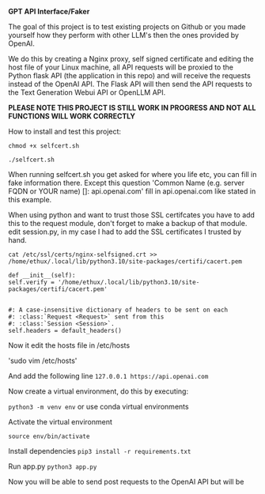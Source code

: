**GPT API Interface/Faker** 

The goal of this project is to test existing projects on Github or you made yourself how they perform with other LLM's then the ones provided by OpenAI.

We do this by creating a Nginx proxy, self signed certificate and editing the host file of your Linux machine, all API requests will be proxied to the Python flask API (the application in this repo) and will receive the requests instead of the OpenAI API. 
The Flask API will then send the API requests to the Text Generation Webui API or OpenLLM API.

**PLEASE NOTE THIS PROJECT IS STILL WORK IN PROGRESS AND NOT ALL FUNCTIONS WILL WORK CORRECTLY**

How to install and test this project:

`chmod +x selfcert.sh`

`./selfcert.sh `

When running selfcert.sh you get asked for where you life etc, you can fill in fake information there.
Except this question 'Common Name (e.g. server FQDN or YOUR name) []: api.openai.com' fill in api.openai.com like stated in this example.


When using python and want to trust those SSL certifcates you have to add this to the request module, don't forget to make a backup of that module.
edit session.py, in my case I had to add the SSL certificates I trusted by hand.

```cat /etc/ssl/certs/nginx-selfsigned.crt >> /home/ethux/.local/lib/python3.10/site-packages/certifi/cacert.pem```


```     
def __init__(self):
self.verify = '/home/ethux/.local/lib/python3.10/site-packages/certifi/cacert.pem'


#: A case-insensitive dictionary of headers to be sent on each
#: :class:`Request <Request>` sent from this
#: :class:`Session <Session>`.
self.headers = default_headers()
```

Now it edit the hosts file in /etc/hosts

'sudo vim /etc/hosts'

And add the following line
`127.0.0.1 https://api.openai.com`

Now create a virtual environment, do this by executing:

`python3 -m venv env` or use conda virtual environments

Activate the virtual environment

`source env/bin/activate`

Install dependencies
`pip3 install -r requirements.txt`

Run app.py
`python3 app.py`

Now you will be able to send post requests to the OpenAI API but will be 

